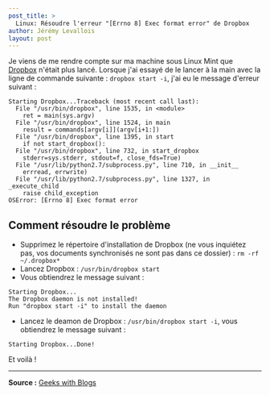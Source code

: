 ```yaml
---
post_title: >
  Linux: Résoudre l'erreur "[Errno 8] Exec format error" de Dropbox
author: Jérémy Levallois
layout: post
---
```


Je viens de me rendre compte sur ma machine sous Linux Mint que [Dropbox](https://www.dropbox.com/) n'était plus lancé. Lorsque j'ai essayé de le lancer à la main avec la ligne de commande suivante : `dropbox start -i`, j'ai eu le message d'erreur suivant :
```
Starting Dropbox...Traceback (most recent call last):
  File "/usr/bin/dropbox", line 1535, in <module>
    ret = main(sys.argv)
  File "/usr/bin/dropbox", line 1524, in main
    result = commands[argv[i]](argv[i+1:])
  File "/usr/bin/dropbox", line 1395, in start
    if not start_dropbox():
  File "/usr/bin/dropbox", line 732, in start_dropbox
    stderr=sys.stderr, stdout=f, close_fds=True)
  File "/usr/lib/python2.7/subprocess.py", line 710, in __init__
    errread, errwrite)
  File "/usr/lib/python2.7/subprocess.py", line 1327, in _execute_child
    raise child_exception
OSError: [Errno 8] Exec format error
```

## Comment résoudre le problème

- Supprimez le répertoire d'installation de Dropbox (ne vous inquiétez pas, vos documents synchronisés ne sont pas dans ce dossier) : `rm -rf ~/.dropbox*`
- Lancez Dropbox : `/usr/bin/dropbox start`
- Vous obtiendrez le message suivant :
```
Starting Dropbox...
The Dropbox daemon is not installed!
Run "dropbox start -i" to install the daemon
```
- Lancez le deamon de Dropbox : `/usr/bin/dropbox start -i`, vous obtiendrez le message suivant :
```
Starting Dropbox...Done!
```

Et voilà !

---
**Source :** [Geeks with Blogs](http://geekswithblogs.net/jkhines/archive/2012/12/25/dropbox-fails-with-oserror-errno-8-exec-format-error.aspx)
